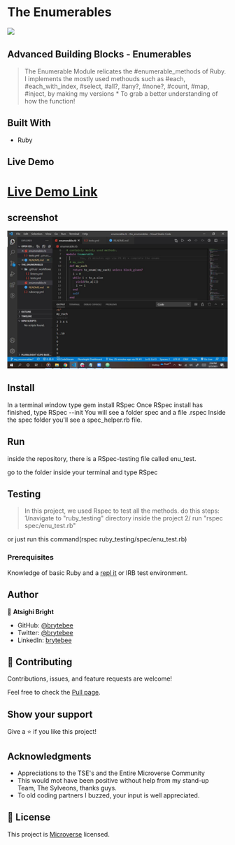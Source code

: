 # The Enumerables
![](https://github.com/brytebee/the_enumerables)

## Advanced Building Blocks - Enumerables

> The Enumerable Module relicates the #enumerable_methods of Ruby. I implements the mostly used methouds such as #each, #each_with_index, #select, #all?, #any?, #none?, #count, #map, #inject, by making my versions * To grab a better understanding of how the function!

## Built With

- Ruby

## Live Demo

[Live Demo Link](https://repl.it/@BrightAtsighi/theenumerables)
=======

## screenshot

![screenshot](/assets/screenshot.JPG)

## Install
In a terminal window type gem install RSpec
Once RSpec install has finished, type RSpec --init
You will see a folder spec and a file .rspec
Inside the spec folder you'll see a spec_helper.rb file.

## Run
inside the repository, there is a RSpec-testing file called enu_test.

go to the folder inside your terminal and type RSpec

## Testing
> In this project, we used Rspec to test all the methods. do this steps: 1/navigate to "ruby_testing" directory inside the project 2/ run "rspec spec/enu_test.rb"

or just run this command(rspec ruby_testing/spec/enu_test.rb)


### Prerequisites

Knowledge of basic Ruby and a [repl it](https://repl.it/~) or IRB test environment.


## Author

👤 **Atsighi Bright**

- GitHub: [@brytebee](https://github.com/brytebee)
- Twitter: [@brytebee](https://twitter.com/brytebee)
- LinkedIn: [brytebee](https://www.linkedin.com/in/brytebee/)

## 🤝 Contributing

Contributions, issues, and feature requests are welcome!

Feel free to check the [Pull page](https://github.com/brytebee/the_enumerables/pull/1).

## Show your support

Give a ⭐️ if you like this project!

## Acknowledgments

- Appreciations to the TSE's and the Entire Microverse Community
- This would mot have been positive without help from my stand-up Team, The Sylveons, thanks guys.
- To old coding partners I buzzed, your input is well appreciated.

## 📝 License

This project is [Microverse](https://www.microverse.org/) licensed.
